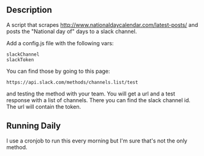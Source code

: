 ## Description

A script that scrapes http://www.nationaldaycalendar.com/latest-posts/
and posts the "National day of" days to a slack channel.

Add a config.js file with the following vars:
 
    slackChannel
    slackToken  

You can find those by going to this page: 
    
    https://api.slack.com/methods/channels.list/test

and testing the method with your team. You will get a url and a 
test response with a list of channels. There you can find the slack
channel id. The url will contain the token.


## Running Daily
I use a cronjob to run this every morning but I'm sure that's
not the only method.
